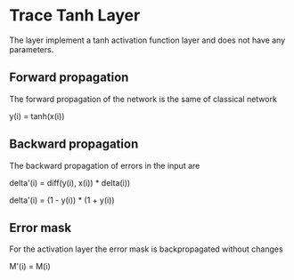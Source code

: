# Trace Tanh Layer

The layer implement a tanh activation function layer and does not have any parameters.

## Forward propagation

The forward propagation of the network is the same of classical network

y(i) =  tanh(x(i))

## Backward propagation

The backward propagation of errors in the input are

delta'(i) = diff(y(i), x(i)) * delta(i))

delta'(i) = (1 - y(i)) * (1 + y(i))

## Error mask

For the activation layer the error mask is backpropagated without changes

M'(i) = M(i)
